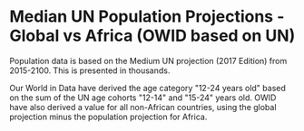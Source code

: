 # Median UN Population Projections - Global vs Africa (OWID based on UN)

Population data is based on the Medium UN projection (2017 Edition) from 2015-2100. This is presented in thousands.

Our World in Data have derived the age category "12-24 years old" based on the sum of the UN age cohorts "12-14" and "15-24" years old. OWID have also derived a value for all non-African countries, using the global projection minus the population projection for Africa.